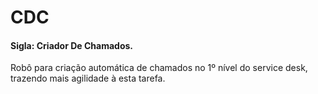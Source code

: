 # CDC
#### Sigla: Criador De Chamados.  

Robô para criação automática de chamados no 1º nível do service desk, trazendo mais agilidade à esta tarefa.
